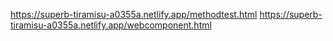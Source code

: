 https://superb-tiramisu-a0355a.netlify.app/methodtest.html
https://superb-tiramisu-a0355a.netlify.app/webcomponent.html